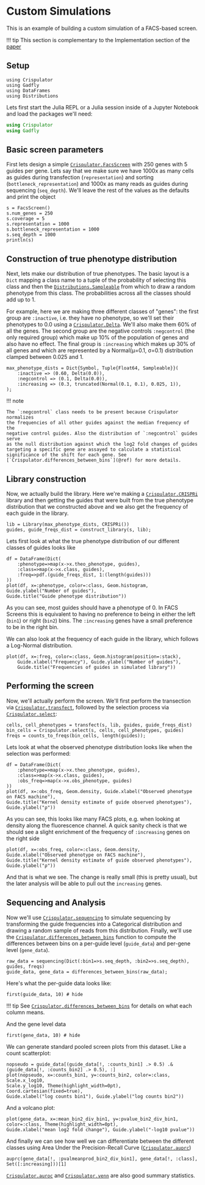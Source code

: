 # Custom Simulations

This is an example of building a custom simulation of a FACS-based screen.

!!! tip
    This section is complementary to the Implementation section of the
    [paper](https://bmcbioinformatics.biomedcentral.com/articles/10.1186/s12859-017-1759-9#Sec2)

## Setup

```@setup 1
using Crispulator
using Gadfly
using DataFrames
using Distributions
```

Lets first start the Julia REPL or a Julia session inside of a Jupyter Notebook
and load the packages we'll need:

```julia
using Crispulator
using Gadfly
```

## Basic screen parameters

First lets design a simple [`Crispulator.FacsScreen`](@ref) with 250 genes with
5 guides per gene. Lets say that we make sure we have 1000x as many cells as
guides during transfection (`representation`) and sorting
(`bottleneck_representation`) and 1000x as many reads as guides during sequencing
(`seq_depth`). We'll leave the rest of the values as the defaults and print
the object

```@example 1
s = FacsScreen()
s.num_genes = 250
s.coverage = 5
s.representation = 1000
s.bottleneck_representation = 1000
s.seq_depth = 1000
println(s)
```

## Construction of true phenotype distribution

Next, lets make our distribution of true phenotypes. The basic layout is a `Dict`
mapping a class name to a tuple of the probability of selecting this class and
then the [`Distributions.Sampleable`](https://juliastats.github.io/Distributions.jl/latest/types.html#Sampleable-1)
from which to draw a random phenotype from this class. The probabilities across
all the classes should add up to 1.

For example, here we are making three different classes of "genes": the
first group are `:inactive`, i.e. they have no phenotype, so we'll set their
phenotypes to 0.0 using a [`Crispulator.Delta`](@ref). We'll also make them 60%
of all the genes. The second group are the negative controls `:negcontrol`
(the only required group) which make up 10% of the population of genes and also
have no effect. The final group is `:increasing` which makes up 30% of all
genes and which are represented by a Normal(μ=0.1, σ=0.1) distribution clamped
between 0.025 and 1.

```@example 1
max_phenotype_dists = Dict{Symbol, Tuple{Float64, Sampleable}}(
    :inactive => (0.60, Delta(0.0)),
    :negcontrol => (0.1, Delta(0.0)),
    :increasing => (0.3, truncated(Normal(0.1, 0.1), 0.025, 1)),
);
```

!!! note

    The `:negcontrol` class needs to be present because Crispulator normalizes
    the frequencies of all other guides against the median frequency of the
    negative control guides. Also the distribution of `:negcontrol` guides serve
    as the null distribution against which the log2 fold changes of guides
    targeting a specific gene are assayed to calculate a statistical
    significance of the shift for each gene. See
    [`Crispulator.differences_between_bins`](@ref) for more details.


## Library construction

Now, we actually build the library. Here we're making a
[`Crispulator.CRISPRi`](@ref) library and then getting the guides that were built
from the true phenotype distribution that we constructed above and we also get
the frequency of each guide in the library.

```@example 1
lib = Library(max_phenotype_dists, CRISPRi())
guides, guide_freqs_dist = construct_library(s, lib);
```

Lets first look at what the true phenotype distribution of our different classes
of guides looks like

```@example 1
df = DataFrame(Dict(
    :phenotype=>map(x->x.theo_phenotype, guides),
    :class=>map(x->x.class, guides),
    :freq=>pdf.(guide_freqs_dist, 1:(length(guides)))
))
plot(df, x=:phenotype, color=:class, Geom.histogram, Guide.ylabel("Number of guides"),
Guide.title("Guide phenotype distribution"))
```

As you can see, most guides should have a phenotype of 0. In FACS Screens this is
equivalent to having no preference to being in either the left (`bin1`) or right
(`bin2`) bins. The `:increasing` genes have a small preference to be in the right
bin.

We can also look at the frequency of each guide in the library, which follows a
Log-Normal distribution.

```@example 1
plot(df, x=:freq, color=:class, Geom.histogram(position=:stack),
    Guide.xlabel("Frequency"), Guide.ylabel("Number of guides"),
    Guide.title("Frequencies of guides in simulated library"))
```

## Performing the screen

Now, we'll actually perform the screen. We'll first perform the transection via
[`Crispulator.transfect`](@ref), followed by the selection process via
[`Crispulator.select`](@ref):

```@example 1
cells, cell_phenotypes = transfect(s, lib, guides, guide_freqs_dist)
bin_cells = Crispulator.select(s, cells, cell_phenotypes, guides)
freqs = counts_to_freqs(bin_cells, length(guides));
```

Lets look at what the observed phenotype distribution looks like when the
selection was performed:

```@example 1
df = DataFrame(Dict(
    :phenotype=>map(x->x.theo_phenotype, guides),
    :class=>map(x->x.class, guides),
    :obs_freq=>map(x->x.obs_phenotype, guides)
))
plot(df, x=:obs_freq, Geom.density, Guide.xlabel("Observed phenotype on FACS machine"),
Guide.title("Kernel density estimate of guide observed phenotypes"), Guide.ylabel("ρ"))
```

As you can see, this looks like many FACS plots, e.g. when looking at density
along the fluorescence channel. A quick sanity check is that we should see a
slight enrichment of the frequency of `:increasing` genes on the right side

```@example 1
plot(df, x=:obs_freq, color=:class, Geom.density, Guide.xlabel("Observed phenotype on FACS machine"),
Guide.title("Kernel density estimate of guide observed phenotypes"), Guide.ylabel("ρ"))
```

And that is what we see. The change is really small (this is pretty usual), but
the later analysis will be able to pull out the `increasing` genes.

## Sequencing and Analysis

Now we'll use [`Crispulator.sequencing`](@ref) to simulate sequencing by
transforming the guide frequencies into a Categorical distribution and drawing
a random sample of reads from this distribution. Finally, we'll use
the [`Crispulator.differences_between_bins`](@ref) function to compute the
differences between bins on a per-guide level (`guide_data`) and per-gene level
(`gene_data`).

```@example 1
raw_data = sequencing(Dict(:bin1=>s.seq_depth, :bin2=>s.seq_depth), guides, freqs)
guide_data, gene_data = differences_between_bins(raw_data);
```

Here's what the per-guide data looks like:

```@example 1
first(guide_data, 10) # hide
```

!!! tip
    See [`Crispulator.differences_between_bins`](@ref) for details on what each
    column means.

And the gene level data

```@example 1
first(gene_data, 10) # hide
```

We can generate standard pooled screen plots from this dataset. Like a count
scatterplot:

```@example 1
nopseudo = guide_data[(guide_data[!, :counts_bin1] .> 0.5) .& (guide_data[!, :counts_bin2] .> 0.5), :]
plot(nopseudo, x=:counts_bin1, y=:counts_bin2, color=:class, Scale.x_log10,
Scale.y_log10, Theme(highlight_width=0pt), Coord.cartesian(fixed=true),
Guide.xlabel("log counts bin1"), Guide.ylabel("log counts bin2"))
```

And a volcano plot:

```@example 1
plot(gene_data, x=:mean_bin2_div_bin1, y=:pvalue_bin2_div_bin1, color=:class, Theme(highlight_width=0pt),
Guide.xlabel("mean log2 fold change"), Guide.ylabel("-log10 pvalue"))
```

And finally we can see how well we can differentiate between the different
classes using Area Under the Precision-Recall Curve ([`Crispulator.auprc`](@ref))

```@example 1
auprc(gene_data[!, :pvalmeanprod_bin2_div_bin1], gene_data[!, :class], Set([:increasing]))[1]
```

[`Crispulator.auroc`](@ref) and [`Crispulator.venn`](@ref) are also good summary
statistics.
